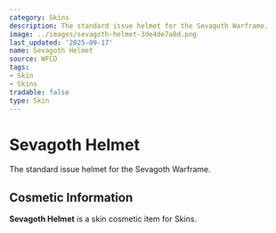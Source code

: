 ```yaml
---
category: Skins
description: The standard issue helmet for the Sevagoth Warframe.
image: ../images/sevagoth-helmet-3de4de7a8d.png
last_updated: '2025-09-17'
name: Sevagoth Helmet
source: WFCD
tags:
- Skin
- Skins
tradable: false
type: Skin
---
```


# Sevagoth Helmet

The standard issue helmet for the Sevagoth Warframe.

## Cosmetic Information

**Sevagoth Helmet** is a skin cosmetic item for Skins.


